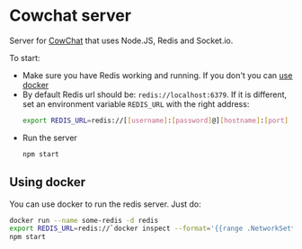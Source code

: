 # Cowchat server

Server for [CowChat](https://github.com/mariolamacchia/cowchat) that uses Node.JS, Redis and Socket.io.

To start:

- Make sure you have Redis working and running. If you don't you can [use docker](#using-docker)
- By default Redis url should be: `redis://localhost:6379`. If it is different, set an environment variable `REDIS_URL` with the right address:
  ```bash
  export REDIS_URL=redis://[[username]:[password]@][hostname]:[port]
  ```
- Run the server
  ```bash
  npm start
  ```

## Using docker
You can use docker to run the redis server. Just do:
```bash
docker run --name some-redis -d redis
export REDIS_URL=redis://`docker inspect --format='{{range .NetworkSettings.Networks}}{{.IPAddress}}{{end}}' some-redis`:6379
npm start
```
